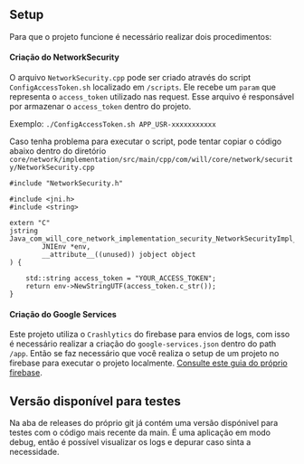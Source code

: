 ## Setup

Para que o projeto funcione é necessário realizar dois procedimentos:

#### Criação do NetworkSecurity

O arquivo `NetworkSecurity.cpp` pode ser criado através do script `ConfigAccessToken.sh` localizado em `/scripts`. Ele recebe um `param` que representa o `access_token` utilizado nas request. Esse arquivo é responsável por armazenar o `access_token` dentro do projeto.

Exemplo: `./ConfigAccessToken.sh APP_USR-xxxxxxxxxxx`

Caso tenha problema para executar o script, pode tentar copiar o código abaixo dentro do diretório `core/network/implementation/src/main/cpp/com/will/core/network/security/NetworkSecurity.cpp`

```
#include "NetworkSecurity.h"

#include <jni.h>
#include <string>

extern "C"
jstring Java_com_will_core_network_implementation_security_NetworkSecurityImpl_getAccessToken(
        JNIEnv *env,
        __attribute__((unused)) jobject object
) {

    std::string access_token = "YOUR_ACCESS_TOKEN";
    return env->NewStringUTF(access_token.c_str());
}
```
#### Criação do Google Services

Este projeto utiliza o `Crashlytics` do firebase para envios de logs, com isso é necessário realizar a criação do `google-services.json` dentro do path `/app`. Então se faz necessário que você realiza o setup de um projeto no firebase para executar o projeto localmente. [Consulte este guia do próprio firebase](https://firebase.google.com/docs/android/setup?hl=pt-br#register-app).

## Versão disponível para testes

Na aba de releases do próprio git já contém uma versão dispónivel para testes com o código mais recente da main. É uma aplicação em modo debug, então é possível visualizar os logs e depurar caso sinta a necessidade.

